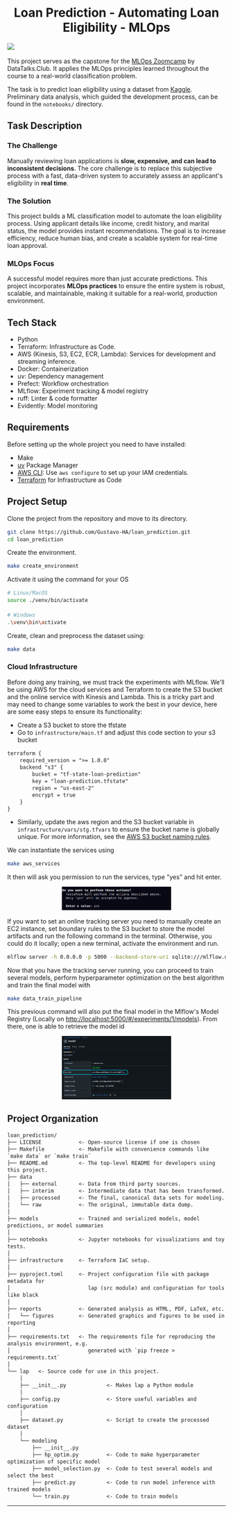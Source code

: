<h1 align="center">
    <strong>Loan Prediction - Automating Loan Eligibility - MLOps</strong>
</h1>

<a target="_blank" href="https://cookiecutter-data-science.drivendata.org/">
    <img src="https://img.shields.io/badge/CCDS-Project%20template-328F97?logo=cookiecutter" />
</a>

This project serves as the capstone for the [MLOps Zoomcamp](https://github.com/DataTalksClub/mlops-zoomcamp) by DataTalks.Club. It applies the MLOps principles learned throughout the course to a real-world classification problem.

The task is to predict loan eligibility using a dataset from [Kaggle](https://www.kaggle.com/datasets/altruist/loan-prediction-problem-dataset). Preliminary data analysis, which guided the development process, can be found in the `notebooks/` directory.

## Task Description

### The Challenge
Manually reviewing loan applications is **slow, expensive, and can lead to inconsistent decisions**. The core challenge is to replace this subjective process with a fast, data-driven system to accurately assess an applicant's eligibility in **real time**.

### The Solution
This project builds a ML classification model to automate the loan eligibility process. Using applicant details like income, credit history, and marital status, the model provides instant recommendations. The goal is to increase efficiency, reduce human bias, and create a scalable system for real-time loan approval.

### MLOps Focus
A successful model requires more than just accurate predictions. This project incorporates **MLOps practices** to ensure the entire system is robust, scalable, and maintainable, making it suitable for a real-world, production environment.


## Tech Stack
* Python
* Terraform: Infrastructure as Code.
* AWS (Kinesis, S3, EC2, ECR, Lambda): Services for development and streaming inference.
* Docker: Containerization
* uv: Dependency management
* Prefect: Workflow orchestration
* MLflow: Experiment tracking & model registry
* ruff: Linter & code formatter
* Evidently: Model monitoring

## Requirements

Before setting up the whole project you need to have installed:
* Make
* [uv](https://docs.astral.sh/uv/getting-started/installation/) Package Manager
* [AWS CLI](https://docs.aws.amazon.com/cli/latest/userguide/getting-started-install.html): Use `aws configure` to set up your IAM credentials.
* [Terraform](https://developer.hashicorp.com/terraform/install) for Infrastructure as Code

## Project Setup

Clone the project from the repository and move to its directory.

```bash
git clone https://github.com/Gustavo-HA/loan_prediction.git
cd loan_prediction
```

Create the environment.

```bash
make create_environment
```

Activate it using the command for your OS

```bash
# Linux/MacOS
source ./venv/bin/activate

# Windows
.\venv\bin\activate
```

Create, clean and preprocess the dataset using:

```bash
make data
```

### Cloud Infrastructure

Before doing any training, we must track the experiments with MLflow. We'll be using AWS for the cloud services and Terraform to create the S3 bucket and the online service with Kinesis and Lambda. This is a tricky part and may need to change some variables to work the best in your device, here are some easy steps to ensure its functionality:
* Create a S3 bucket to store the tfstate
* Go to `infrastructure/main.tf` and adjust this code section to your s3 bucket
```hcl
terraform {
    required_version = ">= 1.0.0"
    backend "s3" {
        bucket = "tf-state-loan-prediction"
        key = "loan-prediction.tfstate"
        region = "us-east-2"
        encrypt = true
    }
}
```
* Similarly, update the aws region and the S3 bucket variable in `infrastructure/vars/stg.tfvars` to ensure the bucket name is globally unique. For more information, see the [AWS S3 bucket naming rules](https://docs.aws.amazon.com/AmazonS3/latest/userguide/bucketnamingrules.html).

 We can instantiate the services using

```bash
make aws_services
```

It then will ask you permission to run the services, type "yes" and hit enter.

<p align="center">
    <img src="./reports/figures/terraform_create.png" width="50%" alt="Terraform apply command output." />
</p>

If you want to set an online tracking server you need to manually create an EC2 instance, set boundary rules to the S3 bucket to store the model artifacts and run the following command in the terminal. Otherwise, you could do it locally; open a new terminal, activate the environment and run.

```bash
mlflow server -h 0.0.0.0 -p 5000 --backend-store-uri sqlite:///mlflow.db --default-artifact-root s3://<MODEL-S3-BUCKET>
```
Now that you have the tracking server running, you can proceed to train several models, perform hyperparameter optimization on the best algorithm and train the final model with

```bash
make data_train_pipeline 
```

This previous command will also put the final model in the Mlflow's Model Registry (Locally on [http://localhost:5000/#/experiments/1/models](http://localhost:5000/#/experiments/1/models)). From there, one is able to retrieve the model id 

<p align="center">
    <img src="./reports/figures/modelid.png" width="50%" alt="Terraform apply command output." />
</p>


## Project Organization

```
loan_prediction/    
├── LICENSE            <- Open-source license if one is chosen
├── Makefile           <- Makefile with convenience commands like `make data` or `make train`
├── README.md          <- The top-level README for developers using this project.
├── data
│   ├── external       <- Data from third party sources.
│   ├── interim        <- Intermediate data that has been transformed.
│   ├── processed      <- The final, canonical data sets for modeling.
│   └── raw            <- The original, immutable data dump.
│
├── models             <- Trained and serialized models, model predictions, or model summaries
│
├── notebooks          <- Jupyter notebooks for visualizations and toy tests.
│
├── infrastructure     <- Terraform IaC setup.
│
├── pyproject.toml     <- Project configuration file with package metadata for 
│                         lap (src module) and configuration for tools like black
│
├── reports            <- Generated analysis as HTML, PDF, LaTeX, etc.
│   └── figures        <- Generated graphics and figures to be used in reporting
│
├── requirements.txt   <- The requirements file for reproducing the analysis environment, e.g.
│                         generated with `pip freeze > requirements.txt`
│
└── lap   <- Source code for use in this project.
    │
    ├── __init__.py             <- Makes lap a Python module
    │
    ├── config.py               <- Store useful variables and configuration
    │
    ├── dataset.py              <- Script to create the processed dataset
    │
    └── modeling                
        ├── __init__.py 
        ├── hp_optim.py         <- Code to make hyperparameter optimization of specific model
        ├── model_selection.py  <- Code to test several models and select the best 
        ├── predict.py          <- Code to run model inference with trained models          
        └── train.py            <- Code to train models
```

--------

